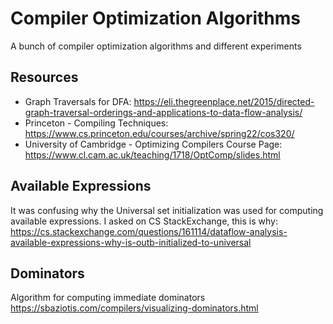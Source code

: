 # Compiler Optimization Algorithms

A bunch of compiler optimization algorithms and different experiments

## Resources

- Graph Traversals for DFA: https://eli.thegreenplace.net/2015/directed-graph-traversal-orderings-and-applications-to-data-flow-analysis/
- Princeton - Compiling Techniques: https://www.cs.princeton.edu/courses/archive/spring22/cos320/
- University of Cambridge - Optimizing Compilers Course Page: https://www.cl.cam.ac.uk/teaching/1718/OptComp/slides.html


## Available Expressions

It was confusing why the Universal set initialization was used for computing
available expressions. I asked on CS StackExchange, this is why: https://cs.stackexchange.com/questions/161114/dataflow-analysis-available-expressions-why-is-outb-initialized-to-universal


## Dominators

Algorithm for computing immediate dominators
https://sbaziotis.com/compilers/visualizing-dominators.html


